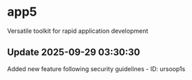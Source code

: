 # app5
Versatile toolkit for rapid application development

## Update 2025-09-29 03:30:30
Added new feature following security guidelines - ID: ursoop1s

